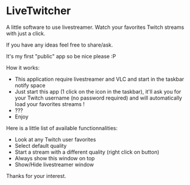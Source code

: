 # LiveTwitcher
A little software to use livestreamer. Watch your favorites Twitch streams with just a click.

If you have any ideas feel free to share/ask.

It's my first "public" app so be nice please :P

How it works:
- This application require livestreamer and VLC and start in the taskbar notify space
- Just start this app (1 click on the icon in the taskbar), it'll ask you for your Twitch username (no password required) and will automatically load your favorites streams !
- ???
- Enjoy

Here is a little list of available functionnalities:
- Look at any Twitch user favorites
- Select default quality
- Start a stream with a different quality (right click on button)
- Always show this window on top
- Show/Hide livestreamer window

Thanks for your interest.
